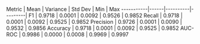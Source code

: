  Metric    | Mean | Variance | Std Dev | Min | Max 
-----------|------|----------|---------|
 F1        | 0.9718 | 0.0001 | 0.0092 | 0.9526 | 0.9852 
 Recall    | 0.9718 | 0.0001 | 0.0092 | 0.9525 | 0.9852 
 Precision | 0.9726 | 0.0001 | 0.0090 | 0.9532 | 0.9856 
 Accuracy  | 0.9718 | 0.0001 | 0.0092 | 0.9525 | 0.9852 
 AUC-ROC   | 0.9986 | 0.0000 | 0.0008 | 0.9969 | 0.9997 
